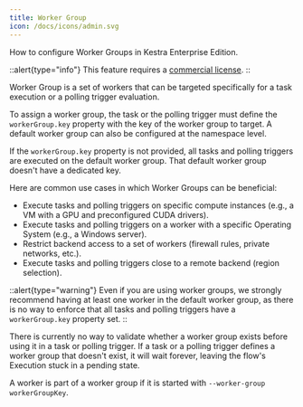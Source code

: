 ```yaml
---
title: Worker Group
icon: /docs/icons/admin.svg
---
```


How to configure Worker Groups in Kestra Enterprise Edition.

::alert{type="info"}
This feature requires a [commercial license](https://kestra.io/pricing).
::

Worker Group is a set of workers that can be targeted specifically for a task execution or a polling trigger evaluation.

To assign a worker group, the task or the polling trigger must define the `workerGroup.key` property with the key of the worker group to target. A default worker group can also be configured at the namespace level.


If the `workerGroup.key` property is not provided, all tasks and polling triggers are executed on the default worker group. That default worker group doesn't have a dedicated key.

Here are common use cases in which Worker Groups can be beneficial:
- Execute tasks and polling triggers on specific compute instances (e.g., a VM with a GPU and preconfigured CUDA drivers).
- Execute tasks and polling triggers on a worker with a specific Operating System (e.g., a Windows server).
- Restrict backend access to a set of workers (firewall rules, private networks, etc.).
- Execute tasks and polling triggers close to a remote backend (region selection).

::alert{type="warning"}
Even if you are using worker groups, we strongly recommend having at least one worker in the default worker group, as there is no way to enforce that all tasks and polling triggers have a `workerGroup.key` property set.
::

There is currently no way to validate whether a worker group exists before using it in a task or polling trigger. If a task or a polling trigger defines a worker group that doesn't exist, it will wait forever, leaving the flow's Execution stuck in a pending state.

A worker is part of a worker group if it is started with `--worker-group workerGroupKey`.